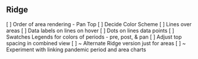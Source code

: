## Ridge
[ ] Order of area rendering - Pan Top
[ ] Decide Color Scheme
[ ] Lines over areas
[ ] Data labels on lines on hover
[ ] Dots on lines data points
[ ] Swatches Legends for colors of periods - pre, post, & pan
[ ] Adjust top spacing in combined view
[ ] ~ Alternate Ridge version just for areas
[ ] ~ Experiment with linking pandemic period and area charts
